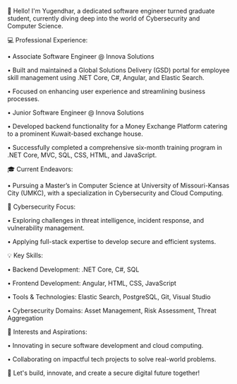 👋 Hello! I'm Yugendhar, a dedicated software engineer turned graduate student, currently diving deep into the world of Cybersecurity and Computer Science.

💻 Professional Experience:

•	Associate Software Engineer @ Innova Solutions

•	Built and maintained a Global Solutions Delivery (GSD) portal for employee skill management using .NET Core, C#, Angular, and Elastic Search.

•	Focused on enhancing user experience and streamlining business processes.

•	Junior Software Engineer @ Innova Solutions

•		Developed backend functionality for a Money Exchange Platform catering to a prominent Kuwait-based exchange house.

•		Successfully completed a comprehensive six-month training program in .NET Core, MVC, SQL, CSS, HTML, and JavaScript.

🎓 Current Endeavors:

•	Pursuing a Master’s in Computer Science at University of Missouri-Kansas City (UMKC), with a specialization in Cybersecurity and Cloud Computing.

🔐 Cybersecurity Focus:

•	Exploring challenges in threat intelligence, incident response, and vulnerability management.

•	Applying full-stack expertise to develop secure and efficient systems.

💡 Key Skills:

•	Backend Development: .NET Core, C#, SQL

•	Frontend Development: Angular, HTML, CSS, JavaScript

•	Tools & Technologies: Elastic Search, PostgreSQL, Git, Visual Studio

•	Cybersecurity Domains: Asset Management, Risk Assessment, Threat Aggregation

🌟 Interests and Aspirations:

•	Innovating in secure software development and cloud computing.

•	Collaborating on impactful tech projects to solve real-world problems.

🔗 Let's build, innovate, and create a secure digital future together!

